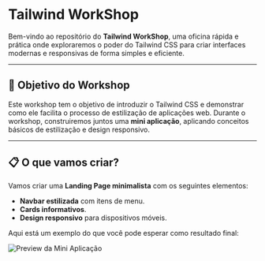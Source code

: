 # Tailwind WorkShop

Bem-vindo ao repositório do **Tailwind WorkShop**, uma oficina rápida e prática onde exploraremos o poder do Tailwind CSS para criar interfaces modernas e responsivas de forma simples e eficiente.

---

## 🎯 Objetivo do Workshop

Este workshop tem o objetivo de introduzir o Tailwind CSS e demonstrar como ele facilita o processo de estilização de aplicações web. Durante o workshop, construiremos juntos uma **mini aplicação**, aplicando conceitos básicos de estilização e design responsivo.

---

## 📋 O que vamos criar?

Vamos criar uma **Landing Page minimalista** com os seguintes elementos:
- **Navbar estilizada** com itens de menu.
- **Cards informativos**.
- **Design responsivo** para dispositivos móveis.

Aqui está um exemplo do que você pode esperar como resultado final:

![Preview da Mini Aplicação](https://github.com/user-attachments/assets/f8ba4a66-87e2-4335-ac8f-adbbc0c03d49)

